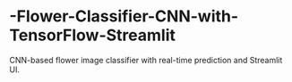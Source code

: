 # -Flower-Classifier-CNN-with-TensorFlow-Streamlit
CNN-based flower image classifier with real-time prediction and Streamlit UI.
